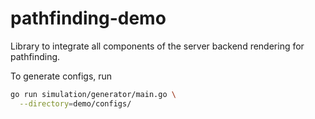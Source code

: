 # pathfinding-demo
Library to integrate all components of the server backend rendering for pathfinding.

To generate configs, run

```bash
go run simulation/generator/main.go \
  --directory=demo/configs/
```
